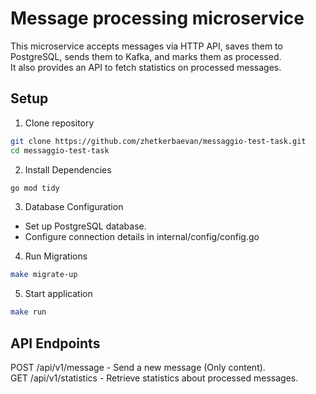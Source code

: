 # Message processing microservice  
This microservice accepts messages via HTTP API, saves them to PostgreSQL, sends them to Kafka, and marks them as processed.  
It also provides an API to fetch statistics on processed messages.  
## Setup
1. Clone repository
```sh
git clone https://github.com/zhetkerbaevan/messaggio-test-task.git
cd messaggio-test-task
```
2. Install Dependencies
 ```sh
go mod tidy
```
3. Database Configuration  
* Set up PostgreSQL database.  
* Configure connection details in internal/config/config.go  
4. Run Migrations
 ```sh
make migrate-up
```
5. Start application
 ```sh
make run
```
## API Endpoints
POST /api/v1/message - Send a new message (Only content).      
GET /api/v1/statistics - Retrieve statistics about processed messages.    
   

